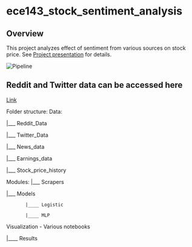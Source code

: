 # ece143_stock_sentiment_analysis

## Overview
This project analyzes effect of sentiment from various sources on stock price. See [Project presentation](https://github.com/sj-ucsd/ece143_stock_sentiment_analysis/blob/95b8fc88811a273b48e98c742d9899710c6e220d/ECE143-Group19_Project_presentation.pdf) for details. 

![Pipeline](https://user-images.githubusercontent.com/78191747/110584695-7bc13f00-8124-11eb-9d63-6fef44b5e0d0.png)



## Reddit and Twitter data can be accessed here
[Link](https://drive.google.com/drive/folders/1mq1h-McenNptKfEMdPgixeSBerZhIhnc?usp=sharing)

Folder structure:
Data: 

   |___ Reddit_Data
   
   |___ Twitter_Data

   |___ News_data
   
   |___ Earnings_data
   
   |___ Stock_price_history
   
Modules:
   |___ Scrapers
   
   |___ Models
   
           |____ Logistic 
           
           |____ MLP
           
           
Visualization - Various notebooks

   |____ Results
   
   
